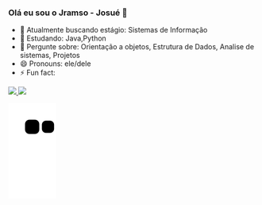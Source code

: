 ### Olá eu sou o Jramso - Josué 👋


- 🔭 Atualmente buscando estágio: Sistemas de Informação
- 🌱 Estudando: Java,Python
- 💬 Pergunte sobre: Orientação a objetos, Estrutura de Dados, Analise de sistemas, Projetos
- 😄 Pronouns: ele/dele
- ⚡ Fun fact:

<div>
  <a href="">
  <img height="25%" src="https://github-readme-stats.vercel.app/api?username=jramso&show_icons=true&theme=radical&include_all_commits=true&count_private=true"/>
  <img height="50%" src="https://github-readme-stats.vercel.app/api/top-langs/?username=jramso&layout=compact&langs_count=16&theme=tokyonight"/>
</div>
  
 ![snake gif](https://github.com/jramso/jramso/blob/output/github-contribution-grid-snake.svg)
